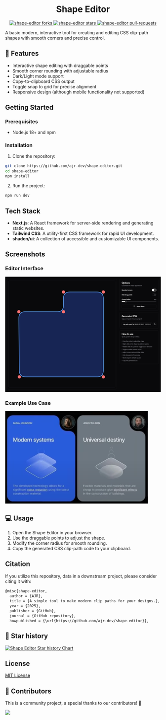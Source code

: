 <h1 align="center">
  <br>
    Shape Editor
<br>
</h1>

<p align="center">
<a href="https://github.com/ajr-dev/shape-editor/fork" target="blank">
<img src="https://img.shields.io/github/forks/ajr-dev/shape-editor?style=for-the-badge" alt="shape-editor forks"/>
</a>
<a href="https://github.com/ajr-dev/shape-editor/stargazers" target="blank">
<img src="https://img.shields.io/github/stars/ajr-dev/shape-editor?style=for-the-badge" alt="shape-editor stars"/>
</a>
<a href="https://github.com/ajr-dev/shape-editor/pulls" target="blank">
<img src="https://img.shields.io/github/issues-pr/ajr-dev/shape-editor?style=for-the-badge" alt="shape-editor pull-requests"/>
</a>
</p>

A basic modern, interactive tool for creating and editing CSS clip-path shapes with smooth corners and precise control.

## 🚀 Features

- Interactive shape editing with draggable points
- Smooth corner rounding with adjustable radius
- Dark/Light mode support
- Copy-to-clipboard CSS output
- Toggle snap to grid for precise alignment
- Responsive design (although mobile functionality not supported)

## Getting Started

### Prerequisites

- Node.js 18+ and npm

### Installation

1. Clone the repository:
```bash
git clone https://github.com/ajr-dev/shape-editor.git
cd shape-editor
npm install
```

2. Run the project:
```bash
npm run dev
```


## Tech Stack

- **Next.js**: A React framework for server-side rendering and generating static websites.
- **Tailwind CSS**: A utility-first CSS framework for rapid UI development.
- **shadcn/ui**: A collection of accessible and customizable UI components.

## Screenshots

### Editor Interface
![Editor Interface](./editor.png)

### Example Use Case
![Example Use Case](./example.png)

## 💻 Usage

1. Open the Shape Editor in your browser.
2. Use the draggable points to adjust the shape.
3. Modify the corner radius for smooth rounding.
5. Copy the generated CSS clip-path code to your clipboard.

## Citation

If you utilize this repository, data in a downstream project, please consider citing it with:

```
@misc{shape-editor,
  author = {AJR},
  title = {A simple tool to make modern clip paths for your designs.},
  year = {2025},
  publisher = {GitHub},
  journal = {GitHub repository},
  howpublished = {\url{https://github.com/ajr-dev/shape-editor}},
```

## 🌟 Star history

[![Shape Editor Star history Chart](https://api.star-history.com/svg?repos=ajr-dev/shape-editor&type=Date)](https://star-history.com/#ajr-dev/shape-editor&Date)

## License

[MIT License](LICENSE)

## 🤗 Contributors

This is a community project, a special thanks to our contributors! 🤗

<a href="https://github.com/ajr-dev/shape-editor/graphs/contributors">
  <img src="https://contrib.rocks/image?repo=ajr-dev/shape-editor" />
</a>